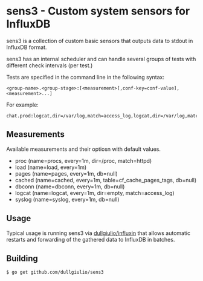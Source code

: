 # sens3 - Custom system sensors for InfluxDB

sens3 is a collection of custom basic sensors that outputs data to stdout in InfluxDB format.

sens3 has an internal scheduler and can handle several groups of tests with different check intervals (per test.)

Tests are specified in the command line in the following syntax:
```
<group-name>.<group-stage>:[<measurement>[,conf-key=conf-value],<measurement>...]
```

For example:
```
chat.prod:logcat,dir=/var/log,match=access_log,logcat,dir=/var/log,match=error_log,proc,every=5m,match=httpd
```

## Measurements

Available measurements and their optiosn with default values.

* proc (name=procs, every=1m, dir=/proc, match=httpd)
* load (name=load, every=1m)
* pages (name=pages, every=1m, db=null)
* cached (name=cached, every=1m, table=cf_cache_pages_tags, db=null)
* dbconn (name=dbconn, every=1m, db=null)
* logcat (name=logcat, every=1m, dir=empty, match=access_log)
* syslog (name=syslog, every=1m, db=null)

## Usage

Typical usage is running sens3 via [dullgiulio/influxin](https://github.com/dullgiulio/influxin) that allows
automatic restarts and forwarding of the gathered data to InfluxDB in batches.

## Building

```
$ go get github.com/dullgiulio/sens3
```
